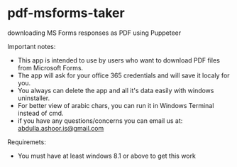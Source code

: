 # pdf-msforms-taker
downloading MS Forms responses as PDF using Puppeteer

Important notes:
- This app is intended to use by users who want to download PDF files from Microsoft Forms.
- The app will ask for your office 365 credentials and will save it localy for you.
- You always can delete the app and all it's data easily with windows uninstaller.
- For better view of arabic chars, you can run it in Windows Terminal instead of cmd.
- if you have any questions/concerns you can email us at: abdulla.ashoor.is@gmail.com

Requiremets:
- You must have at least windows 8.1 or above to get this work


